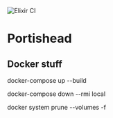 ![Elixir CI](https://github.com/ideaMarcos/portishead/workflows/Elixir%20CI/badge.svg)

# Portishead


## Docker stuff

docker-compose up --build

docker-compose down --rmi local

docker system prune --volumes -f
